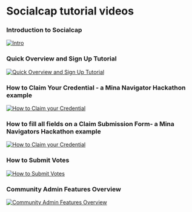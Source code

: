 # Socialcap tutorial videos

### Introduction to Socialcap
[![Intro](https://img.youtube.com/vi/xiHZKn8yCzg/0.jpg)](https://www.youtube.com/watch?v=xiHZKn8yCzg)

### Quick Overview and Sign Up Tutorial
[![Quick Overview and Sign Up Tutorial](https://img.youtube.com/vi/MQf6BfXzftY/0.jpg)](https://www.youtube.com/watch?v=MQf6BfXzftY)

### How to Claim Your Credential - a Mina Navigator Hackathon example
[![How to Claim your Credential](https://img.youtube.com/vi/JV7W1Wdy5Rk/0.jpg)](https://www.youtube.com/watch?v=JV7W1Wdy5Rk)

### How to fill all fields on a Claim Submission Form- a Mina Navigators Hackathon example

[![How to Claim your Credential](https://img.youtube.com/vi/AIss2HBySUk/0.jpg)](https://www.youtube.com/watch?v=AIss2HBySUk)

### How to Submit Votes
[![How to Submit Votes](https://cdn.loom.com/sessions/thumbnails/c40e6b571f294c33a53dbed0336c6396-with-play.gif)](https://www.loom.com/share/c40e6b571f294c33a53dbed0336c6396?sid=7fcfc9d3-d873-4b0e-9cda-cdd88f559ea2)

### Community Admin Features Overview
[![Community Admin Features Overview](https://cdn.loom.com/sessions/thumbnails/379b3ed246fc45c182db5152c9de0982-with-play.gif)](https://www.loom.com/share/379b3ed246fc45c182db5152c9de0982)

